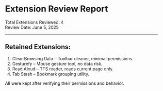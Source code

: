 # Extension Review Report

Total Extensions Reviewed: 4  
Review Date: June 5, 2025

---

## Retained Extensions:

1. Clear Browsing Data – Toolbar cleaner, minimal permissions.  
2. Gesturefy – Mouse gesture tool, no data risk.  
3. Read Aloud – TTS reader, reads current page only.  
4. Tab Stash – Bookmark grouping utility.

All were kept after verifying their permissions and behavior.
